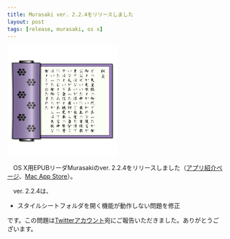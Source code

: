 ```yaml
---
title: Murasaki ver. 2.2.4をリリースしました
layout: post
tags: [release, murasaki, os x]
---
```

![](/blog/img/20150106/murasaki_icon.png)

　OS X用EPUBリーダMurasakiのver. 2.2.4をリリースしました（[アプリ紹介ページ](/mac/murasaki/)、[Mac App Store](http://itunes.apple.com/jp/app/murasaki/id430300762?mt=12)）。

　ver. 2.2.4は、

- スタイルシートフォルダを開く機能が動作しない問題を修正

です。この問題は[Twitterアカウント](https://twitter.com/genjiapp)宛にご報告いただきました。ありがとうございます。
